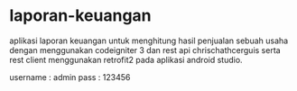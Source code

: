 # laporan-keuangan
aplikasi laporan keuangan untuk menghitung hasil penjualan sebuah usaha dengan menggunakan codeigniter 3 dan rest api chrischathcerguis  serta rest client menggunakan retrofit2 pada aplikasi android studio. 

username : admin
pass : 123456
